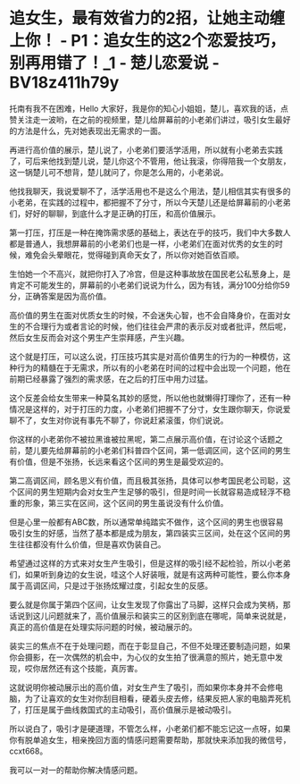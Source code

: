 # 追女生，最有效省力的2招，让她主动缠上你！ - P1：追女生的这2个恋爱技巧，别再用错了！_1 - 楚儿恋爱说 - BV18z411h79y

托南有我不在困难，Hello 大家好，我是你的知心小姐姐，楚儿，喜欢我的话，点赞关注走一波哟，在之前的视频里，楚儿给屏幕前的小老弟们讲过，吸引女生最好的方法是什么，先对她表现出无需求的一面。

再进行高价值的展示，楚儿说了，小老弟们要活学活用，所以就有小老弟去实践了，可后来他找到楚儿说，楚儿你这个不管用，他让我滚，你得陪我一个女朋友，这一锅楚儿可不想背，楚儿就问了，你是怎么用的，小老弟说。

他找我聊天，我说爱聊不了，活学活用也不是这么个用法，楚儿相信其实有很多的小老弟，在实践的过程中，都把握不了分寸，所以今天楚儿还是给屏幕前的小老弟们，好好的聊聊，到底什么才是正确的打压，和高价值展示。

第一打压，打压是一种在掩饰需求感的基础上，表达在乎的技巧，我们中大多数人都是普通人，我想屏幕前的小老弟们也是一样，小老弟们在面对优秀的女生的时候，难免会头晕眼花，觉得碰到真命天女了，所以你对她百依百顺。

生怕她一个不高兴，就把你打入了冷宫，但是这种事故放在国民老公私葱身上，是肯定不可能发生的，屏幕前的小老弟们说说为什么，因为有钱，满分100分给你59分，正确答案是因为高价值。

高价值的男生在面对优质女生的时候，不会迷失心智，也不会自降身价，在面对女生的不合理行为或者言论的时候，他们往往会严肃的表示反对或者批评，然后呢，然后女生反而会对这个男生产生崇拜感，产生兴趣。

这个就是打压，可以这么说，打压技巧其实是对高价值男生的行为的一种模仿，这种行为的精髓在于无需求，所以有的小老弟在时间的过程中会出现一个问题，他在前期已经暴露了强烈的需求感，在之后的打压中用力过猛。

这个反差会给女生带来一种莫名其妙的感觉，所以他也就懒得打理你了，还有一种情况是这样的，对于打压的力度，小老弟们把握不了分寸，女生跟你聊天，你说爱聊不了，女生对你说有事先不聊了，你说赶紧滚蛋，你们说说。

你这样的小老弟你不被拉黑谁被拉黑呢，第二点展示高价值，在讨论这个话题之前，楚儿要先给屏幕前的小老弟们科普四个区间，第一低调区间，这个区间的男生有价值，但是不张扬，长远来看这个区间的男生是最受欢迎的。

第二高调区间，顾名思义有价值，而且极其张扬，具体可以参考国民老公司聪，这个区间的男生短期内会对女生产生足够的吸引，但是时间一长就容易造成轻浮不稳重的形象，第三实在区间，这个区间的男生虽说没有什么价值。

但是心里一般都有ABC数，所以通常单纯踏实不做作，这个区间的男生也很容易吸引女生的好感，当然了基本都是成为朋友，第四装实三区间，处在这个区间的男生往往都没有什么价值，但是喜欢伪装自己。

希望通过这样的方式来对女生产生吸引，但是这样的吸引经不起检验，所以小老弟们，如果听到身边的女生说，哇这个人好装哦，就是有这两种可能性，要么你本身属于高调区间，只是过于张扬炫耀过度，引起女生的反感。

要么就是你属于第四个区间，让女生发现了你露出了马脚，这样只会成为笑柄，那话说到这儿问题就来了，高价值展示和装实三的区别到底在哪呢，简单来说就是，真正的高价值是在处理实际问题的时候，被动展示的。

装实三的焦点不在于处理问题，而在于彰显自己，不但不处理还要制造问题，如果你会摄影，在一次偶然的机会中，为心仪的女生拍了很满意的照片，她无意中发现，哎你居然还有这个技能，真厉害。

这就说明你被动展示出的高价值，对女生产生了吸引，而如果你本身并不会修电脑，为了让喜欢的女生对你刮目相看，硬着头皮去修，结果反把人家的电脑弄死机了，打压是属于曲线救国式的主动吸引，高价值展示是被动吸引。

所以说白了，吸引才是硬道理，不管怎么样，小老弟们都不能忘记这一点呀，如果你有脱单追女生，相亲挽回方面的情感问题需要帮助，那就快来添加我的微信号，ccxt668。

我可以一对一的帮助你解决情感问题。
